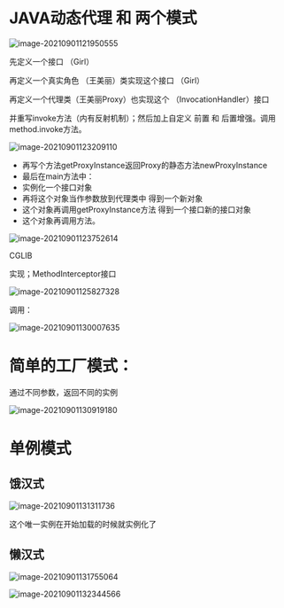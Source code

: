 # JAVA动态代理  和 两个模式

![image-20210901121950555](C:\Users\Menma\AppData\Roaming\Typora\typora-user-images\image-20210901121950555.png)

先定义一个接口 （Girl）

再定义一个真实角色 （王美丽）类实现这个接口      （Girl）

再定义一个代理类（王美丽Proxy）也实现这个  （InvocationHandler）接口

并重写invoke方法（内有反射机制）；然后加上自定义 前置 和 后置增强。调用method.invoke方法。

![image-20210901123209110](C:\Users\Menma\AppData\Roaming\Typora\typora-user-images\image-20210901123209110.png)

- 再写个方法getProxyInstance返回Proxy的静态方法newProxyInstance
- 最后在main方法中：
- 实例化一个接口对象
- 再将这个对象当作参数放到代理类中 得到一个新对象
- 这个对象再调用getProxyInstance方法 得到一个接口新的接口对象
- 这个对象再调用方法。

![image-20210901123752614](C:\Users\Menma\AppData\Roaming\Typora\typora-user-images\image-20210901123752614.png)







CGLIB

实现；MethodInterceptor接口

![image-20210901125827328](C:\Users\Menma\AppData\Roaming\Typora\typora-user-images\image-20210901125827328.png)

调用：

![image-20210901130007635](C:\Users\Menma\AppData\Roaming\Typora\typora-user-images\image-20210901130007635.png)





# 简单的工厂模式：

通过不同参数，返回不同的实例

![image-20210901130919180](C:\Users\Menma\AppData\Roaming\Typora\typora-user-images\image-20210901130919180.png)



# 单例模式

## 饿汉式

![image-20210901131311736](C:\Users\Menma\AppData\Roaming\Typora\typora-user-images\image-20210901131311736.png)

这个唯一实例在开始加载的时候就实例化了

## 懒汉式

![image-20210901131755064](C:\Users\Menma\AppData\Roaming\Typora\typora-user-images\image-20210901131755064.png)





![image-20210901132344566](C:\Users\Menma\AppData\Roaming\Typora\typora-user-images\image-20210901132344566.png)

